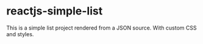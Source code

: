 # reactjs-simple-list
This is a simple list project rendered from a JSON source. With custom CSS and styles.
